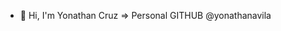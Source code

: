 - 👋 Hi, I'm Yonathan Cruz => Personal GITHUB @yonathanavila

<!---
ycruzGetelastech/ycruzGetelastech is a ✨ special ✨ repository because its `README.md` (this file) appears on your GitHub profile.
You can click the Preview link to take a look at your changes.
--->
